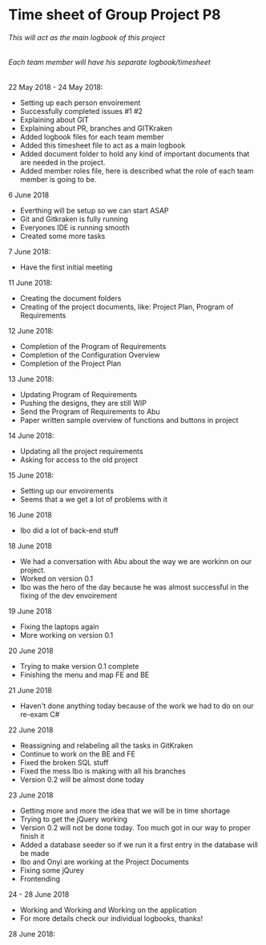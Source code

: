 # Time sheet of Group Project P8
###### This will act as the main logbook of this project
###### Each team member will have his separate logbook/timesheet

22 May 2018 - 24 May 2018:

- Setting up each person envoirement
- Successfully completed issues #1 #2
- Explaining about GIT
- Explaining about PR, branches and GITKraken
- Added logbook files for each team member
- Added this timesheet file to act as a main logbook
- Added document folder to hold any kind of important documents that are needed in the project.
- Added member roles file, here is described what the role of each team member is going to be.

6 June 2018

- Everthing will be setup so we can start ASAP
- Git and Gitkraken is fully running
- Everyones IDE is running smooth
- Created some more tasks

7 June 2018:

- Have the first initial meeting

11 June 2018:

- Creating the document folders
- Creating of the project documents, like: Project Plan, Program of Requirements

12 June 2018:

- Completion of the Program of Requirements
- Completion of the Configuration Overview
- Completion of the Project Plan

13 June 2018:

- Updating Program of Requirements
- Pushing the designs, they are still WIP
- Send the Program of Requirements to Abu
- Paper written sample overview of functions and buttons in project

14 June 2018:

- Updating all the project requirements
- Asking for access to the old project

15 June 2018:

- Setting up our envoirements
- Seems that a we get a lot of problems with it

16 June 2018

- Ibo did a lot of back-end stuff

18 June 2018

- We had a conversation with Abu about the way we are workinn on our project.
- Worked on version 0.1
- Ibo was the hero of the day because he was almost successful in the fixing of the dev envoirement

19 June 2018

- Fixing the laptops again
- More working on version 0.1

20 June 2018

- Trying to make version 0.1 complete
- Finishing the menu and map FE and BE

21 June 2018

- Haven't done anything today because of the work we had to do on our re-exam C#

22 June 2018

- Reassigning and relabeling all the tasks in GitKraken
- Continue to work on the BE and FE
- Fixed the broken SQL stuff
- Fixed the mess Ibo is making with all his branches
- Version 0.2 will be almost done today 

23 June 2018

- Getting more and more the idea that we will be in time shortage
- Trying to get the jQuery working
- Version 0.2 will not be done today. Too much got in our way to proper finish it
- Added a database seeder so if we run it a first entry in the database will be made
- Ibo and Onyi are working at the Project Documents
- Fixing some jQurey
- Frontending

24 - 28 June 2018

- Working and Working and Working on the application
- For more details check our individual logbooks, thanks!

28 June 2018:

